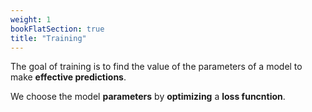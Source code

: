 ```yaml
---
weight: 1
bookFlatSection: true
title: "Training"
---
```


The goal of training is to find the value of the parameters of a model to make **effective predictions**.

We choose the model **parameters** by **optimizing** a **loss funcntion**.
